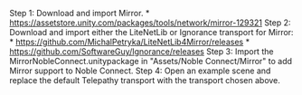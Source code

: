 Step 1: Download and import Mirror.
	* https://assetstore.unity.com/packages/tools/network/mirror-129321
Step 2: Download and import either the LiteNetLib or Ignorance transport for Mirror:
	* https://github.com/MichalPetryka/LiteNetLib4Mirror/releases
	* https://github.com/SoftwareGuy/Ignorance/releases
Step 3: Import the MirrorNobleConnect.unitypackage in "Assets/Noble Connect/Mirror" to add Mirror support to Noble Connect. 
Step 4: Open an example scene and replace the default Telepathy transport with the transport chosen above.